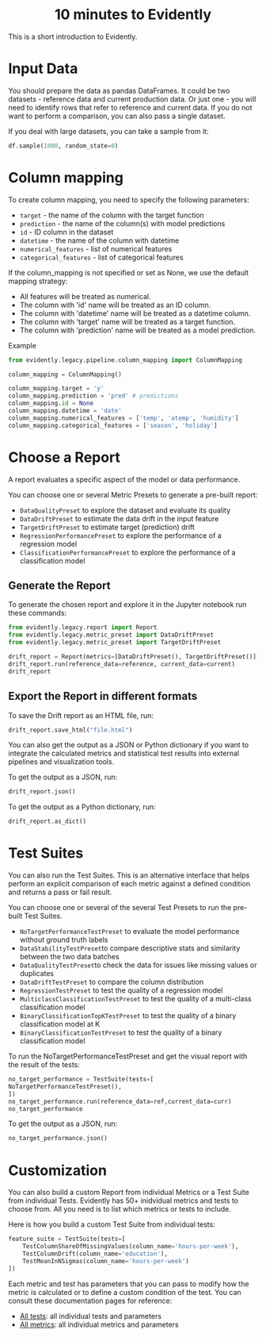 <h1 align="center">10 minutes to Evidently</h1>

This is a short introduction to Evidently. 

# Input Data

You should prepare the data as pandas DataFrames. It could be two datasets - reference data and current production data. Or just one - you will need to identify rows that refer to reference and current data. If you do not want to perform a comparison, you can also pass a single dataset.

If you deal with large datasets, you can take a sample from it:

```python
df.sample(1000, random_state=0) 
```
# Column mapping
To create column mapping, you need to specify the following parameters:
* `target` - the name of the column with the target function
* `prediction` - the name of the column(s) with model predictions
* `id` - ID column in the dataset
* `datetime` - the name of the column with datetime
* `numerical_features` - list of numerical features
* `categorical_features` - list of categorical features

If the column_mapping is not specified or set as None, we use the default mapping strategy:
* All features will be treated as numerical.
* The column with 'id' name will be treated as an ID column.
* The column with 'datetime' name will be treated as a datetime column.
* The column with 'target' name will be treated as a target function.
* The column with 'prediction' name will be treated as a model prediction.

Example 

```python
from evidently.legacy.pipeline.column_mapping import ColumnMapping

column_mapping = ColumnMapping()

column_mapping.target = 'y'
column_mapping.prediction = 'pred' # predictions
column_mapping.id = None 
column_mapping.datetime = 'date' 
column_mapping.numerical_features = ['temp', 'atemp', 'humidity'] 
column_mapping.categorical_features = ['season', 'holiday'] 
```

# Choose a Report

A report evaluates a specific aspect of the model or data performance.

You can choose one or several Metric Presets to generate a pre-built report:

* `DataQualityPreset` to explore the dataset and evaluate its quality
* `DataDriftPreset` to estimate the data drift in the input feature
* `TargetDriftPreset` to estimate target (prediction) drift
* `RegressionPerformancePreset` to explore the performance of a regression model
* `ClassificationPerformancePreset` to explore the performance of a classification model

## Generate the Report

To generate the chosen report and explore it in the Jupyter notebook run these commands:

```python
from evidently.legacy.report import Report
from evidently.legacy.metric_preset import DataDriftPreset
from evidently.legacy.metric_preset import TargetDriftPreset

drift_report = Report(metrics=[DataDriftPreset(), TargetDriftPreset()])
drift_report.run(reference_data=reference, current_data=current)
drift_report
```

## Export the Report in different formats

To save the Drift report as an HTML file, run:

```python
drift_report.save_html("file.html")
```

You can also get the output as a JSON or Python dictionary if you want to integrate the calculated metrics and statistical test results into external pipelines and visualization tools.

To get the output as a JSON, run:

```python
drift_report.json()
```

To get the output as a Python dictionary, run:

```python
drift_report.as_dict()
```

# Test Suites 

You can also run the Test Suites. This is an alternative interface that helps perform an explicit comparison of each metric against a defined condition and returns a pass or fail result.

You can choose one or several of the several Test Presets to run the pre-built Test Suites.
* `NoTargetPerformanceTestPreset` to evaluate the model performance without ground truth labels
* `DataStabilityTestPreset`to compare descriptive stats and similarity between the two data batches
* `DataQualityTestPreset`to check the data for issues like missing values or duplicates
* `DataDriftTestPreset` to compare the column distribution
* `RegressionTestPreset` to test the quality of a regression model
* `MulticlassClassificationTestPreset` to test the quality of a multi-class classification model
* `BinaryClassificationTopKTestPreset` to test the quality of a binary classification model at K
* `BinaryClassificationTestPreset` to test the quality of a binary classification model

To run the NoTargetPerformanceTestPreset and get the visual report with the result of the tests:

```python
no_target_performance = TestSuite(tests=[
NoTargetPerformanceTestPreset(),
])
no_target_performance.run(reference_data=ref,current_data=curr)
no_target_performance
```
To get the output as a JSON, run:

```python
no_target_performance.json()
```

# Customization

You can also build a custom Report from individual Metrics or a Test Suite from individual Tests. Evidently has 50+ inidvidual metrics and tests to choose from. All you need is to list which metrics or tests to include. 

Here is how you build a custom Test Suite from individual tests:

```python
feature_suite = TestSuite(tests=[
    TestColumnShareOfMissingValues(column_name='hours-per-week'),
    TestColumnDrift(column_name='education'),
    TestMeanInNSigmas(column_name='hours-per-week')
])
```

Each metric and test has parameters that you can pass to modify how the metric is calculated or to define a custom condition of the test. You can consult these documentation pages for reference:
* [All tests](https://docs.evidentlyai.com/reference/all-tests): all individual tests and parameters
* [All metrics](https://docs.evidentlyai.com/reference/all-metrics): all individual metrics and parameters
